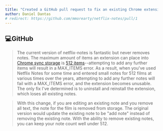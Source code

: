 ```yaml
---
title: "Created a GitHub pull request to fix an existing Chrome extension"
author: Daniel Dantas
# redirect: https://github.com/mmorearty/netflix-notes/pull/1
---
```


## 💻GitHub

> The current version of netflix-notes is fantastic but never removes notes. The maximum amount of items an extension can place into [Chrome sync storage](https://developer.chrome.com/docs/extensions/reference/api/storage#property-sync) is [512 items](https://developer.chrome.com/docs/extensions/reference/api/storage#properties_4)--attempting to add any further items will result in a MAX_ITEMS error. As a result, when you've used Netflix Notes for some time and entered small notes for 512 films at various times over the years, attempting to add any further notes will fail with a MAX_ITEMS error, and the extension becomes unusable. The only fix I've determined is to uninstall and reinstall the extension, which loses all existing notes.

> With this change, if you are editing an existing note and you remove all text, the note for the film is removed from storage. The original version would update the existing note to be "add note" instead of removing the existing note. With the ability to remove existing notes, you can keep your note count well under 512.
